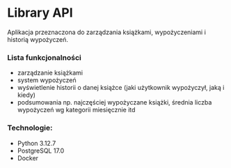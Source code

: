 # Library API
Aplikacja przeznaczona do zarządzania książkami, wypożyczeniami i historią wypożyczeń.

### Lista funkcjonalności
- zarządzanie książkami
- system wypożyczeń
- wyświetlenie historii o danej książce (jaki użytkownik wypożyczył, jaką i kiedy)
- podsumowania np. najczęściej wypożyczane książki, średnia liczba wypożyczeń wg kategorii miesięcznie itd

### Technologie:
- Python 3.12.7
- PostgreSQL 17.0
- Docker
